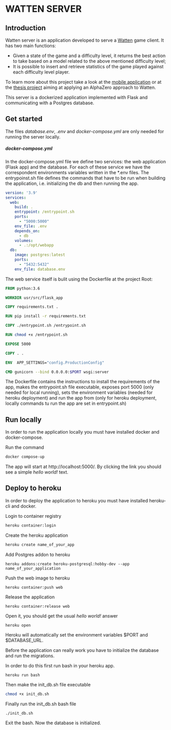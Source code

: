# WATTEN SERVER

## Introduction

Watten server is an application developed to serve a [Watten](https://en.wikipedia.org/wiki/Watten_(card_game)) game client. It has two main functions:

- Given a state of the game and a difficulty level, it returns the best action to take based on a model related to the above mentioned difficulty level;
- It is possible to insert and retrieve statistics of the game played against each difficulty level player.

To learn more about this project take a look at the [mobile application](https://github.com/Chavelanda/watten_app) or at the [thesis project](https://github.com/Chavelanda/offen-watten-alpha-zero) aiming at applying an AlphaZero approach to Watten.

This server is a dockerized application implemented with Flask and communicating with a Postgres database. 

## Get started

The files *database.env*, *.env* and *docker-compose.yml* are only needed for running the server locally.

##### docker-compose.yml

In the docker-compose.yml file we define two services: the web application (Flask app) and the database. For each of these service we have the correspondent environments variables written in the *.env files. The entrypoinst.sh file defines the commands that have to be run when building the application, i.e. initializing the db and then running the app.

```yaml
version: '3.9'
services:
  web:
    build: .
    entrypoint: /entrypoint.sh
    ports:
      - "5000:5000"
    env_file: .env
    depends_on:
      - db
    volumes:
      - .:/opt/webapp
  db:
    image: postgres:latest
    ports:
      - "5432:5432"
    env_file: database.env

```

The web service itself is bulit using the Dockerfile at the project Root:

```dockerfile
FROM python:3.6

WORKDIR usr/src/flask_app

COPY requirements.txt .

RUN pip install -r requirements.txt

COPY ./entrypoint.sh /entrypoint.sh

RUN chmod +x /entrypoint.sh

EXPOSE 5000

COPY . .

ENV  APP_SETTINGS="config.ProductionConfig"

CMD gunicorn --bind 0.0.0.0:$PORT wsgi:server

```

The Dockerfile contains the instructions to install the requirements of the app, makes the entrypoint.sh file executable, exposes port 5000 (only needed for local running), sets the environment variables (needed for heroku deployment) and run the app from (only for heroku deployment, locally commands tu run the app are set in entrypoint.sh)

## Run locally

In order to run the application locally you must have installed docker and docker-compose.

Run the command

```bash
docker compose-up
```

The app will start at http://localhost:5000/. By clicking the link you should see a simple *hello world!* text.

## Deploy to heroku

In order to deploy the application to heroku you must have installed heroku-cli and docker.

Login to container registry

```bash
heroku container:login
```

Create the heroku application

```bash
heroku create name_of_your_app
```

Add Postgres addon to heroku

```shell
heroku addons:create heroku-postgresql:hobby-dev --app name_of_your_application
```

Push the web image to heroku

```shell
heroku container:push web
```

Release the application

```shell
heroku container:release web
```

Open it, you should get the usual *hello world!* answer

```shell
heroku open
```

Heroku will automatically set the environment variables $PORT and $DATABASE_URL.

Before the application can really work you have to initialize the database and run the migrations.

In order to do this first run bash in your heroku app.

```shell
heroku run bash
```

Then make the init_db.sh file executable

```bash
chmod +x init_db.sh
```

Finally run the init_db.sh bash file

```bash
./init_db.sh
```

Exit the bash. Now the database is initialized.